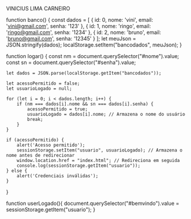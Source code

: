 VINICIUS LIMA CARNEIRO

function banco() {
    const dados = [
        { id: 0, nome: 'vini', email: 'vini@gmail.com', senha: '123' },
        { id: 1, nome: 'ringo', email: 'ringo@gmail.com', senha: '1234' },
        { id: 2, nome: 'bruno', email: 'bruno@gmail.com', senha: '12345' }
    ];
    let meuJson = JSON.stringify(dados);
    localStorage.setItem("bancodados", meuJson);
}

function logar() {
    const nm = document.querySelector("#nome").value;
    const sn = document.querySelector("#senha").value;

    let dados = JSON.parse(localStorage.getItem("bancodados"));
    
    let acessoPermitido = false;
    let usuarioLogado = null;

    for (let i = 0; i < dados.length; i++) {
        if (nm === dados[i].nome && sn === dados[i].senha) {
            acessoPermitido = true;
            usuarioLogado = dados[i].nome; // Armazena o nome do usuário
            break;
        }
    }

    if (acessoPermitido) {
        alert('Acesso permitido');
        sessionStorage.setItem("usuario", usuarioLogado); // Armazena o nome antes de redirecionar
        window.location.href = "index.html"; // Redireciona em seguida
        console.log(sessionStorage.getItem("usuario"));
    } else {
        alert('Credenciais inválidas');
    }
}


function userLogado(){
    document.querySelector("#bemvindo").value = sessionStorage.getItem("usuario");
}
